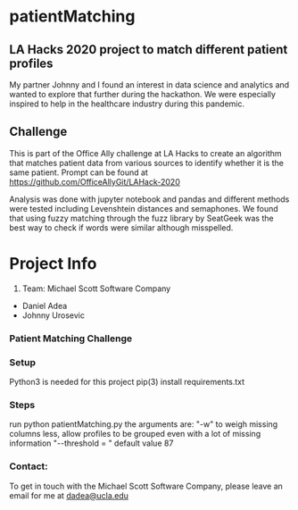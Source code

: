 # patientMatching
## LA Hacks 2020 project to match different patient profiles

My partner Johnny and I found an interest in data science and analytics and wanted to explore that further during the hackathon. We were especially inspired to help in the healthcare industry during this pandemic. 

## Challenge
This is part of the Office Ally challenge at LA Hacks to create an algorithm that matches patient data from various sources to identify whether it is the same patient.
Prompt can be found at https://github.com/OfficeAllyGit/LAHack-2020

Analysis was done with jupyter notebook and pandas and different methods were tested including Levenshtein distances and semaphones. 
We found that using fuzzy matching through the fuzz library by SeatGeek was the best way to check if words were similar although misspelled. 

# Project Info
1) Team: Michael Scott Software Company
- Daniel Adea
- Johnny Urosevic
### Patient Matching Challenge
### Setup
Python3 is needed for this project
pip(3) install requirements.txt

### Steps
run python patientMatching.py 
the arguments are:
 "-w" to weigh missing columns less, allow profiles to be grouped even with a lot of missing information
"--threshold = <int>" default value 87

### Contact:
To get in touch with the Michael Scott Software Company, please leave an email for me at dadea@ucla.edu









